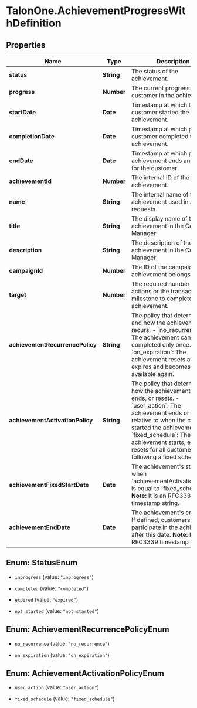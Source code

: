 # TalonOne.AchievementProgressWithDefinition

## Properties

Name | Type | Description | Notes
------------ | ------------- | ------------- | -------------
**status** | **String** | The status of the achievement. | 
**progress** | **Number** | The current progress of the customer in the achievement. | 
**startDate** | **Date** | Timestamp at which the customer started the achievement. | [optional] 
**completionDate** | **Date** | Timestamp at which point the customer completed the achievement. | [optional] 
**endDate** | **Date** | Timestamp at which point the achievement ends and resets for the customer. | [optional] 
**achievementId** | **Number** | The internal ID of the achievement. | 
**name** | **String** | The internal name of the achievement used in API requests.  | 
**title** | **String** | The display name of the achievement in the Campaign Manager. | 
**description** | **String** | The description of the achievement in the Campaign Manager. | 
**campaignId** | **Number** | The ID of the campaign the achievement belongs to. | 
**target** | **Number** | The required number of actions or the transactional milestone to complete the achievement. | [optional] 
**achievementRecurrencePolicy** | **String** | The policy that determines if and how the achievement recurs. - &#x60;no_recurrence&#x60;: The achievement can be completed only once. - &#x60;on_expiration&#x60;: The achievement resets after it expires and becomes available again.  | 
**achievementActivationPolicy** | **String** | The policy that determines how the achievement starts, ends, or resets. - &#x60;user_action&#x60;: The achievement ends or resets relative to when the customer started the achievement. - &#x60;fixed_schedule&#x60;: The achievement starts, ends, or resets for all customers following a fixed schedule.  | 
**achievementFixedStartDate** | **Date** | The achievement&#39;s start date when &#x60;achievementActivationPolicy&#x60; is equal to &#x60;fixed_schedule&#x60;.  **Note:** It is an RFC3339 timestamp string.  | [optional] 
**achievementEndDate** | **Date** | The achievement&#39;s end date. If defined, customers cannot participate in the achievement after this date.  **Note:** It is an RFC3339 timestamp string.  | [optional] 



## Enum: StatusEnum


* `inprogress` (value: `"inprogress"`)

* `completed` (value: `"completed"`)

* `expired` (value: `"expired"`)

* `not_started` (value: `"not_started"`)





## Enum: AchievementRecurrencePolicyEnum


* `no_recurrence` (value: `"no_recurrence"`)

* `on_expiration` (value: `"on_expiration"`)





## Enum: AchievementActivationPolicyEnum


* `user_action` (value: `"user_action"`)

* `fixed_schedule` (value: `"fixed_schedule"`)




